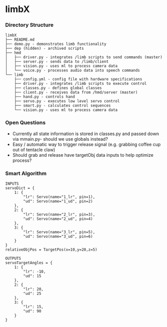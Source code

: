 # limbX

### Directory Structure
```
limbX
├── README.md
├── demo.py - demonstrates limb functionality
├── dep (hidden) - archived scripts
├── hmd
│   ├── driver.py - integrates /limb scripts to send commands (master)
│   ├── server.py - sends data to /limb/client
│   ├── vision.py - uses ml to process camera data
│   └── voice.py - processes audio data into speech commands
└── limb
    ├── config.yml - config file with hardware specifications
    ├── driver.py - integrates /limb scripts to execute control
    ├── classes.py - defines global classes
    ├── client.py - receives data from /hmd/server (master)
    ├── hand.py - controls hand
    ├── servo.py - executes low level servo control
    ├── smart.py - calculates control sequences
    └── vision.py - uses ml to process camera data
```

### Open Questions
- Currently all state information is stored in classes.py and passed down via mmain.py- should we use globals instead?
- Easy / automatic way to trigger release signal (e.g. grabbing coffee cup out of tentacle claw)
- Should grab and release have targetObj data inputs to help optimize process?


### Smart Algorithm
```
INPUTS
servoDict = {
    1: {
        "lr": Servo(name="1_lr", pin=1),
        "ud": Servo(name="1_ud", pin=2)
    },
    2: {
        "lr": Servo(name="2_lr", pin=3),
        "ud": Servo(name="2_ud", pin=4)
    },
    3: {
        "lr": Servo(name="3_lr", pin=5),
        "ud": Servo(name="3_ud", pin=6)
    }
}
relativeObjPos = TargetPos(x=10,y=20,z=5)
```
```
OUTPUTS
servoTargetAngles = {
    1: {
        "lr": -10,
        "ud": 15
    },
    2: {
        "lr": 20,
        "ud": 25
    },
    3: {
        "lr": 15,
        "ud": 90
    }
}
```